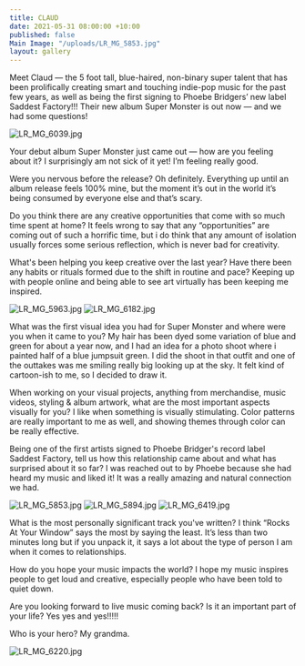 ```yaml
---
title: CLAUD
date: 2021-05-31 08:00:00 +10:00
published: false
Main Image: "/uploads/LR_MG_5853.jpg"
layout: gallery
---
```


Meet Claud — the 5 foot tall, blue-haired, non-binary super talent that has been prolifically creating smart and touching indie-pop music for the past few years, as well as being the first signing to Phoebe Bridgers’ new label Saddest Factory!!! Their new album Super Monster is out now — and we had some questions! 

![LR_MG_6039.jpg](/uploads/LR_MG_6039.jpg)

Your debut album Super Monster just came out — how are you feeling about it? 
I surprisingly am not sick of it yet! I’m feeling really good. 

Were you nervous before the release? 
Oh definitely. Everything up until an album release feels 100% mine, but the moment it’s out in the world it’s being consumed by everyone else and that’s scary. 

Do you think there are any creative opportunities that come with so much time spent at home? 
It feels wrong to say that any “opportunities” are coming out of such a horrific time, but i do think that any amount of isolation usually forces some serious reflection, which is never bad for creativity. 

What's been helping you keep creative over the last year? Have there been any habits or rituals formed due to the shift in routine and pace?
Keeping up with people online and being able to see art virtually has been keeping me inspired. 

![LR_MG_5963.jpg](/uploads/LR_MG_5963.jpg)
![LR_MG_6182.jpg](/uploads/LR_MG_6182.jpg)

What was the first visual idea you had for Super Monster and where were you when it came to you? 
My hair has been dyed some variation of blue and green for about a year now, and I had an idea for a photo shoot where i painted half of a blue jumpsuit green. I did the shoot in that outfit and one of the outtakes was me smiling really big looking up at the sky. It felt kind of cartoon-ish to me, so I decided to draw it. 

When working on your visual projects, anything from merchandise, music videos, styling & album artwork, what are the most important aspects visually for you?
I like when something is visually stimulating. Color patterns are really important to me as well, and showing themes through color can be really effective. 

Being one of the first artists signed to Phoebe Bridger's record label  Saddest Factory, tell us how this relationship came about and what has surprised about it so far?
I was reached out to by Phoebe because she had heard my music and liked it! It was a really amazing and natural connection we had. 

![LR_MG_5853.jpg](/uploads/LR_MG_5853.jpg)
![LR_MG_5894.jpg](/uploads/LR_MG_5894.jpg)
![LR_MG_6419.jpg](/uploads/LR_MG_6419.jpg)

What is the most personally significant track you've written? 
I think “Rocks At Your Window” says the most by saying the least. It’s less than two minutes long but if you unpack it, it says a lot about the type of person I am when it comes to relationships. 

How do you hope your music impacts the world? 
I hope my music inspires people to get loud and creative, especially people who have been told to quiet down. 

Are you looking forward to live music coming back? Is it an important part of your life? 
Yes yes and yes!!!!!

Who is your hero? 
My grandma.

![LR_MG_6220.jpg](/uploads/LR_MG_6220.jpg)
